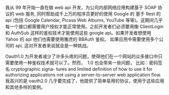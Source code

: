 我从 99 年开始一直在做 web api 开发，为公司内部网络应用构建基于 SOAP 协议的 web 服务, 同时帮助成千上万的程序员更好的使用 Google 的 基于 Rest 的 api (包括 Google Calendar, Picasa Web Albums, YouTube 等等)。这期间几乎每一个接口都需要用户授权才能正常使用。之前开发者们必须要用像 ClientLogin 和 AuthSub 这样的鉴权技术才能使用这些 google api。如果开发者想使用 Yahoo 的 api 他们也需要使用雅虎的 BBAuth 鉴权。 如果应用中需要使用多个公司的 api, 这对开发者来说就会是一种挑战。

Oauth1.0 为开发者减少了许多头疼的问题，使得他们在一个网站的众多接口中只需要使用一种鉴权技术就可以了。然而，　1.0 也会带来一些问题， 比如：密码签名 cryptographic signa- tures and limited definition of how to use it for authorizing applications not using a server-to-server web application flow. 我高兴的是 oauth2.0 几乎要完成了，他提供了简单易用的协议，使用于这些应用和其他多样的案例。 
